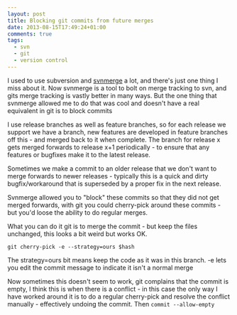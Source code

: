 ```yaml
---
layout: post
title: Blocking git commits from future merges
date: 2013-08-15T17:49:24+01:00
comments: true
tags:
  - svn
  - git
  - version control
---
```


I used to use subversion and [svnmerge](http://www.orcaware.com/svn/wiki/Svnmerge.py) a lot, and there's just one thing I miss about it. Now svnmerge is a tool to bolt on merge tracking to svn, and gits merge tracking is vastly better in many ways. But the one thing that svnmerge allowed me to do that was cool and doesn't have a real equivalent in git is to block commits

<!--more-->

I use release branches as well as feature branches, so for each release we support we have a branch, new features are developed in feature branches off this - and merged back to it when complete. The branch for release x gets merged forwards to release x+1 periodically - to ensure that any features or bugfixes make it to the latest release.

Sometimes we make a commit to an older release that we don't want to merge forwards to newer releases - typically this is a quick and dirty bugfix/workaround that is superseded by a proper fix in the next release.

Svnmerge allowed you to "block" these commits so that they did not get merged forwards, with git you could cherry-pick around these commits - but you'd loose the ability to do regular merges.

What you can do it git is to merge the commit - but keep the files unchanged, this looks a bit weird but works OK.

`git cherry-pick -e --strategy=ours $hash`

The strategy=ours bit means keep the code as it was in this branch. -e lets you edit the commit message to indicate it isn't a normal merge

Now sometimes this doesn't seem to work, git complains that the commit is empty, I think this is when there is a conflict - in this case the only way I have worked around it is to do a regular cherry-pick and resolve the conflict manually - effectively undoing the commit. Then `commit --allow-empty`
